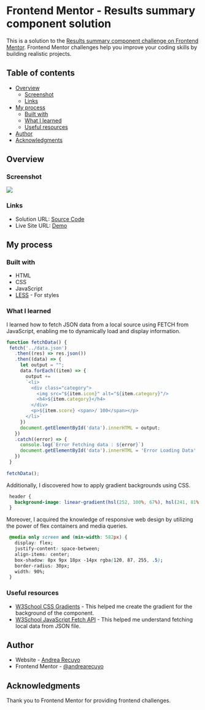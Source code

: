# Frontend Mentor - Results summary component solution

This is a solution to the [Results summary component challenge on Frontend Mentor](https://www.frontendmentor.io/challenges/results-summary-component-CE_K6s0maV). Frontend Mentor challenges help you improve your coding skills by building realistic projects.  

## Table of contents

- [Overview](#overview)
  - [Screenshot](#screenshot)
  - [Links](#links)
- [My process](#my-process)
  - [Built with](#built-with)
  - [What I learned](#what-i-learned)
  - [Useful resources](#useful-resources)
- [Author](#author)
- [Acknowledgments](#acknowledgments)


## Overview

### Screenshot

![](https://lh3.googleusercontent.com/fife/AKsag4MHmbQIBBuEVc8K-Z6ZvWhT5G_Kwav4B0r94QxVbmjWmrCETwdJcBC9J1Y1uy9nGLK_J79ASXNslvhs7-0ySoOabHb8IE7pb--ir_nDLVlpGXVaFFqerrthYCeMBw7Q-qJdPxw98MvEowQyDrgyUdeeSGmfb3uyefh7xkWOWICKyOJL2sGDb2fJEXM5c-Of1oWVyTVnJX7nAy7H5tQh_pw6VbgUhclNn4R0bh50TinpM7bc69H0ekLjPsRk5Rie59lBgwaBQTMOJ1Uozq-ffFQKm55gIT2JK9CXJ0vMe9Z_lSzf3hgzx5fKPwAEd-yGBbZ8AuB5aeiKCbNjHu2uK-j9ViD3flWWS97Xpl4T7LO9o83sGjHqgZBz5mUPwmYMgKRZ4GG5DWgJeh2DO09VkAcmUrngnA6A35EAMD3LTYvVpuF1DFKpoW89KTQXCUdBIj-IcsbcUBqIl4MAte22FW75K9BWgNso-jueGoTOD13LmX0K5QDgDKqSz_ukL9PZSJJjyhQfluGAGc2LgORsHdNiY92fzqWh_sjms14T8KsU0RbI7Ow09jGQzy4Vh-KKBJPorng0wnFDD2ZKdNSRhoFsMJ4RbVM9VK5oku5sNnoy0GNEMkLgX7UsGuuggJmqIiZAehR_P56IZMW29D1d4_E_B7GITv17cGOhqoiDfDqynEOWhIftX6iWaIwT9MlW0GJICTPPZfvOLGnloROeCgdZrmU6urojOlGNg5omsZV3QGwnD7KH8n2a6ZF5AUK2w2ElIkBKATjKvgi05neJH_fCJduWMT9XavDzEpDUD124CMBzs1w8L0NLaYrG0MFOttjIggG7k1XNH6GyBReUkXwFOuUW8V_XLWTzJE0m0XHdCApO_xZl04SHFksZ2MWb4NT99kHKg6BSNMecY-E_OajcOVbS0ca7omiUJxrPIFFM1C0mMsF9WsuygdBRvI_gTf4hm90E50zRxAvvKXmYCxeb_IgNIT0yFEn3UJXhhfKRdtlISAsK1SOBf7UMiqe5kEYyg8sj_1f5mlqiS4tX50vXSDVSS1WvdpT8FvqnFsV24zY9JLnKYC41KsJBrupJkArAJIETht7H0q-lXwbxIOJaLLKWVIxcdys1TrIyLXnhtJbd3B1pLOZR-X4YpGM5AzoAjiCtqMMDfECtzi8tnpny5AsPmITitIw5HDvIt5uNNlRnSw9RqmT9-8ZNBcPvR06Gy5RMXXFbsq27OZORAXfvWyfioLNVwHK734T-cb9-xbFcmTvSZhV4I9hY-GSab6t_Z2osKSKmQDEY_uvFdMYDptUXnlLosVTZRvX-wR_bH5YOdd2NMBDpdyKjq_MIu9DtTKGHE6PpPhGN4RkwQYrxRCi9Y3f3E-wkLV-y3-w0agvevbauQAMAq_AWb2KUTWtHVA4hi3mRGISAlewLBbrTsDTDatc3tYuP2YTl7MpqJjsT-o_CHEpgN3zfRdbCSx6DTGhboA51UstZcERUSTfZOeh0RVGGmnCTQ3ilNm3RoCUtZRVuA5fLztCVfQ5G-vckY5_hANRu2QZNczfvzfOaifPtYgQs40xMAmdblAzeS2cKIn4Ri5M-QP0G7tqHwV6cYNt7OdIA8ETjy7Y9KSAbIaCNRskVi1AT8iTUoj5wbhpiGxFA94auQSwmfEl3HBx0odjzRLOTfZLtzh5fSDzyhr9BbGPeIRH7cmYd6GqfV2oYrgQ_uVvU_-z5ucLpZFIJR0F00j9jG7eWbWtrnWQB0LoU=w2000-h1200)

### Links

- Solution URL: [Source Code](https://github.com/andrearecuyo/results-summary-component-main)
- Live Site URL: [Demo](https://results-summary-component-ar.netlify.app/)

## My process

### Built with

- HTML
- CSS
- JavaScript
- [LESS](https://lesscss.org/) - For styles

### What I learned

 I learned how to fetch JSON data from a local source using FETCH from JavaScript, enabling me to dynamically load and display information. 
 
 ```javascript
function fetchData() {
  fetch('../data.json')
    .then((res) => res.json())
    .then((data) => {
      let output = "";
      data.forEach((item) => {
        output += 
        `<li>
          <div class="category">
            <img src="${item.icon}" alt="${item.category}"/>
            <h4>${item.category}</h4>
          </div>
          <p>${item.score} <span>/ 100</span></p>
        </li>`
      })
      document.getElementById('data').innerHTML = output;
    })
    .catch((error) => {
      console.log(`Error Fetching data : ${error}`)
      document.getElementById('data').innerHTML = 'Error Loading Data'
    })
  }
  
fetchData();
```
 Additionally, I discovered how to apply gradient backgrounds using CSS.
 
 ```css
  header {
    background-image: linear-gradient(hsl(252, 100%, 67%), hsl(241, 81%, 54%));
  }
```

 Moreover, I acquired the knowledge of responsive web design by utilizing the power of flex containers and media queries. 
 ```css
  @media only screen and (min-width: 582px) {
    display: flex;
    justify-content: space-between;
    align-items: center;
    box-shadow: 8px 9px 18px -14px rgba(120, 87, 255, .5);
    border-radius: 30px;
    width: 90%;
  }
```

### Useful resources

- [W3School CSS Gradients](https://www.w3schools.com/css/css3_gradients.asp) - This helped me create the gradient for the background of the component.
- [W3School JavaScript Fetch API](https://www.w3schools.com/js/js_api_fetch.asp) - This helped me understand fetching local data from JSON file.


## Author

- Website - [Andrea Recuyo](https://andrearecuyo.github.io/andrearecuyoportfolio/)
- Frontend Mentor - [@andrearecuyo](https://www.frontendmentor.io/profile/andrearecuyo)

## Acknowledgments

Thank you to Frontend Mentor for providing frontend challenges.